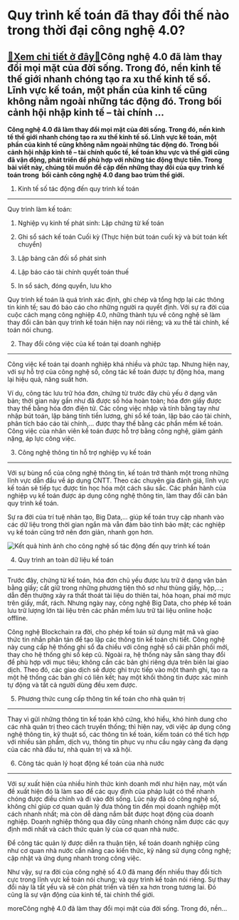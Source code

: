 Quy trình kế toán đã thay đổi thế nào trong thời đại công nghệ 4.0?
===================================================================

[:gift:Xem chi tiết ở đây:gift:](https://hddtvn.com/quy-trinh-ke-toan-da-thay-doi-the-nao-trong-thoi-dai-cong-nghe-4-0/)Công nghệ 4.0 đã làm thay đổi mọi mặt của đời sống. Trong đó, nền kinh tế thế giới nhanh chóng tạo ra xu thế kinh tế số. Lĩnh vực kế toán, một phần của kinh tế cũng không nằm ngoài những tác động đó. Trong bối cảnh hội nhập kinh tế – tài chính …
-----------------------------------------------------------------------------------------------------------------------------------------------------------------------------------------------------------------------------------------------------

**Công nghệ 4.0 đã làm thay đổi mọi mặt của đời sống. Trong đó, nền kinh tế thế giới nhanh chóng tạo ra xu thế kinh tế số. Lĩnh vực kế toán, một phần của kinh tế cũng không nằm ngoài những tác động đó. Trong bối cảnh hội nhập kinh tế – tài chính quốc tế, kế toán khu vực và thế giới cũng đã vận động, phát triển để phù hợp với những tác động thực tiễn. Trong bài viết này, chúng tôi muốn đề cập đến những thay đổi của quy trình kế toán trong  bối cảnh công nghệ 4.0 đang bao trùm thế giới.**



1. Kinh tế số tác động đến quy trình kế toán
--------------------------------------------


Quy trình làm kế toán:






1. Nghiệp vụ kinh tế phát sinh: Lập chứng từ kế toán




2. Ghi sổ sách kế toán Cuối kỳ (Thực hiện bút toán cuối kỳ và bút toán kết chuyển)




3. Lập bảng cân đối sổ phát sinh




4. Lập báo cáo tài chính quyết toán thuế




5. In sổ sách, đóng quyển, lưu kho






Quy trình kế toán là quá trình xác định, ghi chép và tổng hợp lại các thông tin kinh tế; sau đó báo cáo cho những người ra quyết định. Với sự ra đời của cuộc cách mạng công nghiệp 4.0, những thành tựu về công nghệ sẽ làm thay đổi căn bản quy trình kế toán hiện nay nói riêng; và xu thế tài chính, kế toán nói chung.


2. Thay đổi công việc của kế toán tại doanh nghiệp
--------------------------------------------------


Công việc kế toán tại doanh nghiệp khá nhiều và phức tạp. Nhưng hiện nay, với sự hỗ trợ của công nghệ số, công tác kế toán được tự động hóa, mang lại hiệu quả, năng suất hơn.


Ví dụ, công tác lưu trữ hóa đơn, chứng từ trước đây chủ yếu ở dạng văn bản; thời gian này gần như đã được số hóa hoàn toàn; hóa đơn giấy được thay thế bằng hóa đơn điện tử. Các công việc nhập và tính bằng tay như nhập bút toán, lập bảng tính tiền lương, ghi sổ kế toán, lập báo cáo tài chính, phân tích báo cáo tài chính,… được thay thế bằng các phần mềm kế toán. Công việc của nhân viên kế toán được hỗ trợ bằng công nghệ, giảm gánh nặng, áp lực công việc.


3. Công nghệ thông tin hỗ trợ nghiệp vụ kế toán
-----------------------------------------------


Với sự bùng nổ của công nghệ thông tin, kế toán trở thành một trong những lĩnh vực dẫn đầu về áp dụng CNTT. Theo các chuyên gia đánh giá, lĩnh vực kế toán sẽ tiếp tục được tin học hóa một cách sâu sắc. Các phần hành của nghiệp vụ kế toán được áp dụng công nghệ thông tin, làm thay đổi căn bản quy trình kế toán.


Sự ra đời của trí tuệ nhân tạo, Big Data,… giúp kế toán truy cập nhanh vào các dữ liệu trong thời gian ngắn mà vẫn đảm bảo tính bảo mật; các nghiệp vụ kế toán cũng trở nên đơn giản, nhanh gọn hơn.


![Kết quả hình ảnh cho công nghệ số tác động đến quy trình kế toán](https://hddtvn.com/wp-content/uploads/2021/01/UEF-nganh-cong-nghe-thong-tin-1.jpg)


4. Quy trình an toàn dữ liệu kế toán
------------------------------------


Trước đây, chứng từ kế toán, hóa đơn chủ yếu được lưu trữ ở dạng văn bản bằng giấy; cất giữ trong những phương tiện thô sơ như thùng giấy, hộp,…; dẫn đến thường xảy ra thất thoát tài liệu do thiên tai, hỏa hoạn, phai mờ mực trên giấy, mất, rách. Nhưng ngày nay, công nghệ Big Data, cho phép kế toán lưu trữ lượng lớn tài liệu trên các phần mềm lưu trữ tài liệu online hoặc offline.


Công nghệ Blockchain ra đời, cho phép kế toán sử dụng mật mã và giao thức tin nhắn phân tán để tạo lập các thông tin kế toán chi tiết. Công nghệ này cung cấp hệ thống ghi sổ đa chiều với công nghệ sổ cái phân phối mới, thay cho hệ thống ghi sổ kép cũ. Ngoài ra, hệ thống này sẵn sàng thay đổi để phù hợp với mục tiêu; không cần các bản ghi riêng dựa trên biên lai giao dịch. Theo đó, các giao dịch sẽ được ghi trực tiếp vào một thanh ghi, tạo ra một hệ thống các bản ghi có liên kết; hay một khối thông tin được xác minh tự động và tất cả người dùng đều xem được.


5. Phương thức cung cấp thông tin kế toán cho nhà quản trị
----------------------------------------------------------


Thay vì gửi những thông tin kế toán khô cứng, khó hiểu, khó hình dung cho các nhà quản trị theo cách truyền thống; thì hiện nay, với việc áp dụng công nghệ thông tin, kỹ thuật số, các thông tin kế toán, kiểm toán có thể tích hợp với nhiều sản phẩm, dịch vụ, thông tin phục vụ nhu cầu ngày càng đa dạng của các nhà đầu tư, nhà quản trị và xã hội.


6. Công tác quản lý hoạt động kế toán của nhà nước
--------------------------------------------------


Với sự xuất hiện của nhiều hình thức kinh doanh mới như hiện nay, một vấn đề xuất hiện đó là làm sao để các quy định của pháp luật có thể nhanh chóng được điều chỉnh và đi vào đời sống. Lúc này đã có công nghệ số, không chỉ giúp cơ quan quản lý đưa thông tin đến mọi doanh nghiệp một cách nhanh nhất; mà còn dễ dàng nắm bắt được hoạt động của doanh nghiệp. Doanh nghiệp thông qua đây cũng nhanh chóng nắm được các quy định mới nhất và cách thức quản lý của cơ quan nhà nước.


Để công tác quản lý được diễn ra thuận tiện, kế toán doanh nghiệp cũng như cơ quan nhà nước cần nâng cao kiến thức, kỹ năng sử dụng công nghệ; cập nhật và ứng dụng nhanh trong công việc.


Như vậy, sự ra đời của công nghệ số 4.0 đã mang đến nhiều thay đổi tích cực trong lĩnh vực kế toán nói chung; và quy trình kế toán nói riêng. Sự thay đổi này là tất yếu và sẽ còn phát triển và tiến xa hơn trong tương lai. Đó cũng là sự vận động của kinh tế, tài chính thế giới.



moreCông nghệ 4.0 đã làm thay đổi mọi mặt của đời sống. Trong đó, nền…

